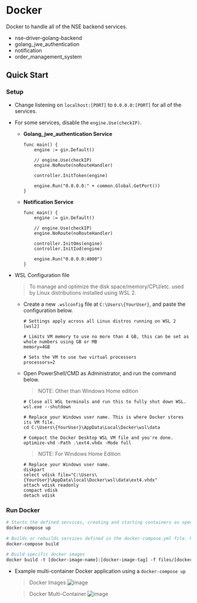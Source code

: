 # Docker

Docker to handle all of the NSE backend services.
- nse-driver-golang-backend
- golang_jwe_authentication
- notification
- order_management_system

## Quick Start

### Setup
- Change listening on `localhost:[PORT]` to `0.0.0.0:[PORT]` for all of the services.
- For some services, disable the `engine.Use(checkIP)`.
  
  - **Golang_jwe_authentication Service**
    
    ```golang
    func main() {
    	engine := gin.Default()
      
    	// engine.Use(checkIP)
    	engine.NoRoute(noRouteHandler)
    
    	controller.InitToken(engine)
    
    	engine.Run("0.0.0.0:" + common.Global.GetPort())
    }
    ```
   
  - **Notification Service**
    
    ```golang
    func main() {
    	engine := gin.Default()
    
    	// engine.Use(checkIP)
    	engine.NoRoute(noRouteHandler)
    
    	controller.InitOms(engine)
    	controller.InitIod(engine)
    
    	engine.Run("0.0.0.0:4000")
    }
    ```
- WSL Configuration file
  > To manage and optimize the disk space/memory/CPU/etc. used by Linux distributions installed using WSL 2.
  - Create a new `.wslconfig` file at `C:\Users\{YourUser}`, and paste the configuration below.
    
    ```
    # Settings apply across all Linux distros running on WSL 2
    [wsl2]
    
    # Limits VM memory to use no more than 4 GB, this can be set as whole numbers using GB or MB
    memory=4GB 
    
    # Sets the VM to use two virtual processors
    processors=2
    ```
    
  - Open PowerShell/CMD as Administrator, and run the command below.
    > NOTE: Other than Windows Home edition
    ```
    # Close all WSL terminals and run this to fully shut down WSL.
    wsl.exe --shutdown
    
    # Replace your Windows user name. This is where Docker stores its VM file.
    cd C:\Users\{YourUser}\AppData\Local\Docker\wsl\data
    
    # Compact the Docker Desktop WSL VM file and you're done.
    optimize-vhd -Path .\ext4.vhdx -Mode full
    ```
    
    > NOTE: For Windows Home Edition
    ```
    # Replace your Windows user name.
    diskpart
    select vdisk file="C:\Users\{YourUser}\AppData\local\Docker\wsl\data\ext4.vhdx"
    attach vdisk readonly
    compact vdisk
    detach vdisk
    ```

### Run Docker
```Dockerfile
# Starts the defined services, creating and starting containers as specified in the docker-compose.yml file.
docker-compose up

# Builds or rebuilds services defined in the docker-compose.yml file. Useful when there are changes in the configuration or Dockerfiles.
docker-compose build

# Build specific docker images
docker build -t [docker-image-name]:[docker-image-tag] -f files/[docker-file-name] ..
```
 - Example multi-container Docker application using a `docker-compose up`
   > Docker Images
   ![image](https://github.com/AfiqNSE/docker/assets/146927713/b7b211f1-6103-428a-8912-97c7e721b5ff)
   
   > Docker Multi-Container
   ![image](https://github.com/AfiqNSE/docker/assets/146927713/be6ef8af-6ebf-4e76-8180-6348c5702b71)




